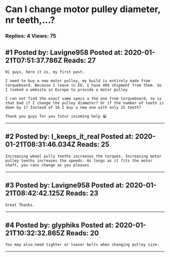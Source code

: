 # Can I change motor pulley diameter, nr teeth,&hellip;?

### Replies: 4 Views: 75

## \#1 Posted by: Lavigne958 Posted at: 2020-01-21T07:51:37.786Z Reads: 27

```
Hi guys, here it is, my first post.

I need to buy a new motor pulley, my build is entirely made from torqueboard. Because I leave in EU, I have 40$ shipment from them. So I looked a website in Europe to provide a motor pulley

I can not find the exact same specs a the one from torqueboard, so is that bad if I change the pulley diameter? Or if the number of teeth is down by 1? Instead of 16 I buy a new one with only 15 teeth?

Thank you guys for you futur incoming help 😁
```

---
## \#2 Posted by: I_keeps_it_real Posted at: 2020-01-21T08:31:46.034Z Reads: 25

```
Increasing wheel pully teeths increases the torques. Increasing motor pulley teeths increases the speeds. As longs as it fits the motor shaft, you cans change as you pleases
```

---
## \#3 Posted by: Lavigne958 Posted at: 2020-01-21T08:42:42.125Z Reads: 23

```
Great Thanks.
```

---
## \#4 Posted by: glyphiks Posted at: 2020-01-21T10:32:32.865Z Reads: 20

```
You may also.need tighter or looser belts when changing pulley size.
```

---
